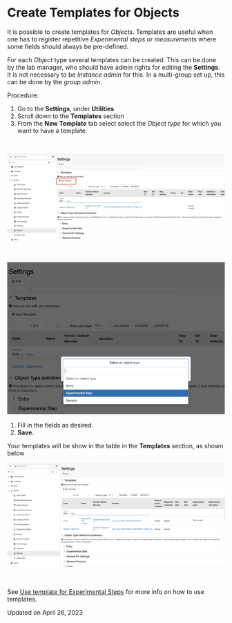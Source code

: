 # Create Templates for Objects



  
It is possible to create templates for *Objects*. Templates are useful
when one has to register repetitive *Experimental steps* or
*measurements* where some fields should always be pre-defined.

For each *Object* type several templates can be created. This can be
done by the lab manager, who should have admin rights for editing the
**Settings**. It is not necessary to be *Instance admin* for this. In a
multi-group set up, this can be done by the *group admin*.

  
Procedure:  
  

1.  Go to the **Settings**, under **Utilities**
2.  Scroll down to the **Templates** section
3.  From the **New Template** tab select select the *Object type* for
    which you want to have a template.

 

![image info](img/settings-create-template-1-1-1024x413.png)

 

![image info](img/settings-create-templates-2.png)

1.  Fill in the fields as desired.
2.  **Save.**

  
Your templates will be show in the table in the **Templates** section,
as shown below

![image info](img/templates-table-3-1024x493.png)

 

See [Use template for Experimental Steps](../../general-users/lab-notebook.md#use-templates-for-experimental-steps) for more info on how to use templates. 

Updated on April 26, 2023
